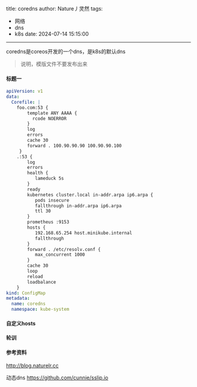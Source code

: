 title: coredns
author: Nature丿灵然
tags:
  - 网络
  - dns
  - k8s
date: 2024-07-14 15:15:00
---
coredns是coreos开发的一个dns，是k8s的默认dns

<!--more-->

> 说明，模版文件不要发布出来

#### 标题一

```yaml
apiVersion: v1
data:
  Corefile: |
    foo.com:53 {
        template ANY AAAA {
          rcode NOERROR
        }
        log
        errors
        cache 30
        forward . 100.90.90.90 100.90.90.100
     }
    .:53 {
        log
        errors
        health {
           lameduck 5s
        }
        ready
        kubernetes cluster.local in-addr.arpa ip6.arpa {
           pods insecure
           fallthrough in-addr.arpa ip6.arpa
           ttl 30
        }
        prometheus :9153
        hosts {
           192.168.65.254 host.minikube.internal
           fallthrough
        }
        forward . /etc/resolv.conf {
           max_concurrent 1000
        }
        cache 30
        loop
        reload
        loadbalance
    }
kind: ConfigMap
metadata:
  name: coredns
  namespace: kube-system
```

#### 自定义hosts

#### 轮训

#### 参考资料

<http://blog.naturelr.cc>

动态dns <https://github.com/cunnie/sslip.io>
